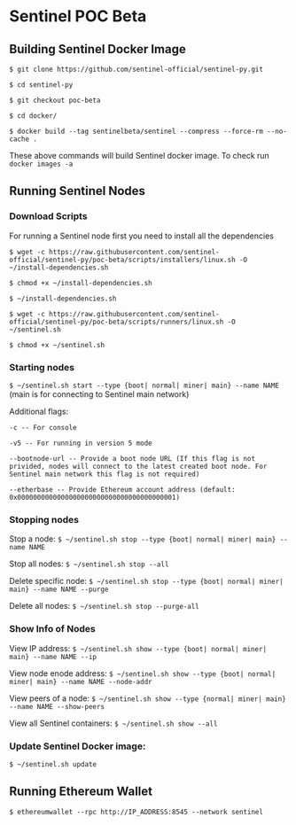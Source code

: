 # Sentinel POC Beta

## Building Sentinel Docker Image

`$ git clone https://github.com/sentinel-official/sentinel-py.git`

`$ cd sentinel-py`

`$ git checkout poc-beta`

`$ cd docker/`

`$ docker build --tag sentinelbeta/sentinel --compress --force-rm --no-cache .`

These above commands will build Sentinel docker image. To check run `docker images -a`

## Running Sentinel Nodes

### Download Scripts

For running a Sentinel node first you need to install all the dependencies

`$ wget -c https://raw.githubusercontent.com/sentinel-official/sentinel-py/poc-beta/scripts/installers/linux.sh -O ~/install-dependencies.sh`

`$ chmod +x ~/install-dependencies.sh`

`$ ~/install-dependencies.sh`

`$ wget -c https://raw.githubusercontent.com/sentinel-official/sentinel-py/poc-beta/scripts/runners/linux.sh -O ~/sentinel.sh`

`$ chmod +x ~/sentinel.sh`

### Starting nodes

`$ ~/sentinel.sh start --type {boot| normal| miner| main} --name NAME` (main is for connecting to Sentinel main network)

Additional flags:

`-c -- For console`

`-v5 -- For running in version 5 mode`

`--bootnode-url -- Provide a boot node URL (If this flag is not privided, nodes will connect to the latest created boot node. For Sentinel main network this flag is not required)`

`--etherbase -- Provide Ethereum account address (default: 0x0000000000000000000000000000000000000001)`

### Stopping nodes

Stop a node: `$ ~/sentinel.sh stop --type {boot| normal| miner| main} --name NAME`

Stop all nodes: `$ ~/sentinel.sh stop --all`

Delete specific node: `$ ~/sentinel.sh stop --type {boot| normal| miner| main} --name NAME --purge`

Delete all nodes: `$ ~/sentinel.sh stop --purge-all`

### Show Info of Nodes

View IP address: `$ ~/sentinel.sh show --type {boot| normal| miner| main} --name NAME --ip`

View node enode address: `$ ~/sentinel.sh show --type {boot| normal| miner| main} --name NAME --node-addr`

View peers of a node: `$ ~/sentinel.sh show --type {normal| miner| main} --name NAME --show-peers`

View all Sentinel containers: `$ ~/sentinel.sh show --all`

### Update Sentinel Docker image:

`$ ~/sentinel.sh update`

## Running Ethereum Wallet

`$ ethereumwallet --rpc http://IP_ADDRESS:8545 --network sentinel`
